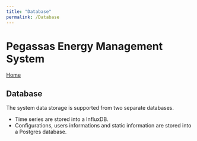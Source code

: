 ```yaml
---
title: "Database"
permalink: /Database
---
```


# Pegassas Energy Management System

[Home](https://m30819-2020.github.io/cw-code-t1)

## Database

The system data storage is supported from two separate databases.

- Time series are stored into a InfluxDB.
- Configurations, users informations and static information are stored into a Postgres database.
